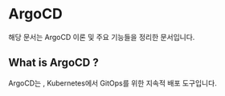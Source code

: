 # ArgoCD
해당 문서는 ArgoCD 이론 및 주요 기능들을 정리한 문서입니다.

## What is ArgoCD ?
ArgoCD는 , Kubernetes에서 GitOps를 위한 지속적 배포 도구입니다.